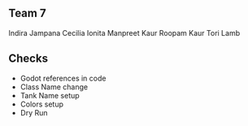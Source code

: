 ## Team 7
Indira Jampana
Cecilia Ionita
Manpreet Kaur
Roopam Kaur
Tori Lamb

## Checks
- Godot references in code
- Class Name change
- Tank Name setup
- Colors setup
- Dry Run
